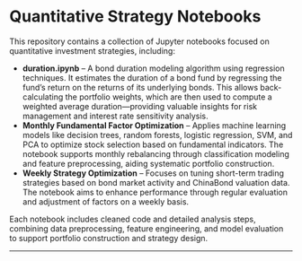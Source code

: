 # Quantitative Strategy Notebooks

This repository contains a collection of Jupyter notebooks focused on quantitative investment strategies, including:

- **duration.ipynb** – A bond duration modeling algorithm using regression techniques. It estimates the duration of a bond fund by regressing the fund’s return on the returns of its underlying bonds. This allows back-calculating the portfolio weights, which are then used to compute a weighted average duration—providing valuable insights for risk management and interest rate sensitivity analysis.
- **Monthly Fundamental Factor Optimization** – Applies machine learning models like decision trees, random forests, logistic regression, SVM, and PCA to optimize stock selection based on fundamental indicators. The notebook supports monthly rebalancing through classification modeling and feature preprocessing, aiding systematic portfolio construction.
- **Weekly Strategy Optimization** – Focuses on tuning short-term trading strategies based on bond market activity and ChinaBond valuation data. The notebook aims to enhance performance through regular evaluation and adjustment of factors on a weekly basis.

Each notebook includes cleaned code and detailed analysis steps, combining data preprocessing, feature engineering, and model evaluation to support portfolio construction and strategy design.

---
